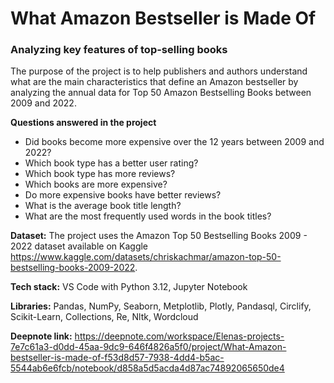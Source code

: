 # What Amazon Bestseller is Made Of #
### Analyzing key features of top-selling books ###
The purpose of the project is to help publishers and authors understand what are the main characteristics that define an Amazon bestseller by analyzing the annual data for Top 50 Amazon Bestselling Books between 2009 and 2022.

**Questions answered in the project**
- Did books become more expensive over the 12 years between 2009 and 2022?
- Which book type has a better user rating?
- Which book type has more reviews?
- Which books are more expensive?
- Do more expensive books have better reviews?
- What is the average book title length?
- What are the most frequently used words in the book titles?

**Dataset:** The project uses the Amazon Top 50 Bestselling Books 2009 - 2022 dataset available on Kaggle https://www.kaggle.com/datasets/chriskachmar/amazon-top-50-bestselling-books-2009-2022.

**Tech stack:** VS Code with Python 3.12, Jupyter Notebook

**Libraries:** Pandas, NumPy, Seaborn, Metplotlib, Plotly, Pandasql, Circlify, Scikit-Learn, Collections, Re, Nltk, Wordcloud

**Deepnote link:** https://deepnote.com/workspace/Elenas-projects-7e7c61a3-d0dd-45aa-9dc9-646f4826a5f0/project/What-Amazon-bestseller-is-made-of-f53d8d57-7938-4dd4-b5ac-5544ab6e6fcb/notebook/d858a5d5acda4d87ac74892065650de4
